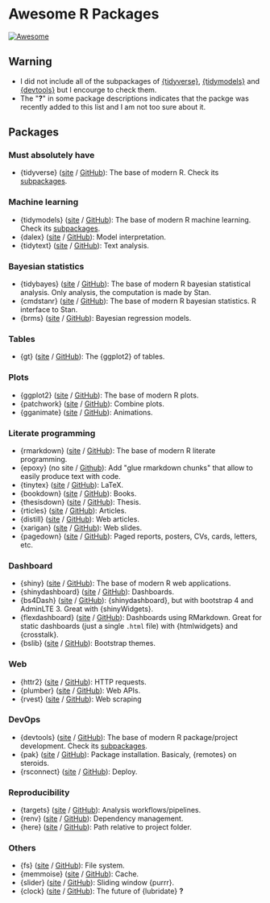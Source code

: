# Awesome R Packages

[![Awesome](https://awesome.re/badge-flat.svg)](https://awesome.re)

## Warning

- I did not include all of the subpackages of [{tidyverse}](https://www.tidyverse.org/packages/), [{tidymodels}](https://www.tidymodels.org/packages/) and [{devtools}](https://devtools.r-lib.org/#conscious-uncoupling) but I encourge to check them.
- The "**?**" in some package descriptions indicates that the packge was recently added to this list and I am not too sure about it.

## Packages

### Must absolutely have
- {tidyverse} ([site](https://www.tidyverse.org) / [GitHub](https://github.com/tidyverse)): The base of modern R. Check its [subpackages](https://www.tidyverse.org/packages/).

### Machine learning
- {tidymodels} ([site](https://www.tidymodels.org/) / [GitHub](https://github.com/tidymodels)): The base of modern R machine learning. Check its [subpackages](https://www.tidymodels.org/packages/).
- {dalex} ([site](https://modeloriented.github.io/DALEX/) / [GitHub](https://github.com/ModelOriented/DALEX)): Model interpretation.
- {tidytext} ([site](https://github.com/juliasilge/tidytext) / [GitHub](https://juliasilge.github.io/tidytext/)): Text analysis.

### Bayesian statistics
- {tidybayes} ([site](https://mjskay.github.io/tidybayes/) / [GitHub](https://github.com/mjskay/tidybayes/)): The base of modern R bayesian statistical analysis. Only analysis, the computation is made by Stan.
- {cmdstanr} ([site](https://mc-stan.org/cmdstanr/) / [GitHub](https://github.com/stan-dev/cmdstanr)): The base of modern R bayesian statistics. R interface to Stan.
- {brms} ([site](https://paul-buerkner.github.io/brms/) / [GitHub](https://github.com/paul-buerkner/brms)): Bayesian regression models.

### Tables
- {gt} ([site](https://gt.rstudio.com) / [GitHub](https://github.com/rstudio/gt)): The {ggplot2} of tables.

### Plots
- {ggplot2} ([site](https://ggplot2.tidyverse.org) / [GitHub](https://github.com/tidyverse/ggplot2)): The base of modern R plots.
- {patchwork} ([site](https://patchwork.data-imaginist.com) / [GitHub](https://github.com/thomasp85/patchwork)): Combine plots.
- {gganimate} ([site](https://gganimate.com) / [GitHub](https://github.com/thomasp85/gganimate)): Animations.

### Literate programming
- {rmarkdown} ([site](https://rmarkdown.rstudio.com) / [GitHub](https://github.com/rstudio/rmarkdown)): The base of modern R literate programming.
- {epoxy} (no site / [Github](https://github.com/gadenbuie/epoxy)): Add "glue rmarkdown chunks" that allow to easily produce text with code.
- {tinytex} ([site](https://yihui.org/tinytex/) / [GitHub](https://github.com/yihui/tinytex)): LaTeX.
- {bookdown} ([site](https://bookdown.org) / [GitHub](https://github.com/rstudio/bookdown)): Books.
- {thesisdown} ([site](https://ismayc.github.io/thesisdown/) / [GitHub](https://github.com/ismayc/thesisdown)): Thesis.
- {rticles} ([site](https://bookdown.org/yihui/rmarkdown/journals.html) / [GitHub](https://github.com/rstudio/rticles)): Articles.
- {distill} ([site](https://rstudio.github.io/distill/) / [GitHub](https://github.com/rstudio/distill)): Web articles.
- {xarigan} ([site](https://slides.yihui.org/xaringan/) / [GitHub](https://github.com/yihui/xaringan)): Web slides.
- {pagedown} ([site](https://pagedown.rbind.io) / [GitHub](https://github.com/rstudio/pagedown)): Paged reports, posters, CVs, cards, letters, etc.

### Dashboard
- {shiny} ([site](https://shiny.rstudio.com) / [GitHub](https://github.com/rstudio/shiny)): The base of modern R web applications.
- {shinydashboard} ([site](https://rstudio.github.io/shinydashboard/) / [GitHub](https://github.com/rstudio/shinydashboard)): Dashboards.
- {bs4Dash} ([site](https://rinterface.github.io/bs4Dash/) / [GitHub](https://github.com/RinteRface/bs4Dash)): {shinydashboard}, but with bootstrap 4 and AdminLTE 3. Great with {shinyWidgets}.
- {flexdashboard} ([site](https://rmarkdown.rstudio.com/flexdashboard/) / [GitHub](https://github.com/rstudio/flexdashboard)): Dashboards using RMarkdown. Great for static dashboards (just a single `.html` file) with {htmlwidgets} and {crosstalk}.
- {bslib} ([site](https://rstudio.github.io/bslib/) / [GitHub](https://github.com/rstudio/shiny)): Bootstrap themes.

### Web
- {httr2} ([site](https://httr2.r-lib.org/) / [GitHub](https://github.com/r-lib/httr2)): HTTP requests.
- {plumber} ([site](https://www.rplumber.io) / [GitHub](https://github.com/rstudio/plumber)): Web APIs.
- {rvest} ([site](https://rvest.tidyverse.org/index.html) / [GitHub](https://github.com/tidyverse/rvest)): Web scraping

### DevOps
- {devtools} ([site](https://devtools.r-lib.org) / [GitHub](https://github.com/r-lib/devtools)): The base of modern R package/project development. Check its [subpackages](https://devtools.r-lib.org/#conscious-uncoupling).
- {pak} ([site](https://pak.r-lib.org/) / [GitHub](https://github.com/r-lib/pak)): Package installation. Basicaly, {remotes} on steroids.
- {rsconnect} ([site](https://rstudio.github.io/rsconnect/) / [GitHub](https://github.com/rstudio/rsconnect)): Deploy.

### Reproducibility
- {targets} ([site](https://docs.ropensci.org/targets/) / [GitHub](https://github.com/ropensci/targets)): Analysis workflows/pipelines.
- {renv} ([site](https://rstudio.github.io/renv) / [GitHub](https://github.com/rstudio/renv)): Dependency management.
- {here} ([site](https://here.r-lib.org) / [GitHub](https://github.com/r-lib/here)): Path relative to project folder.

### Others
- {fs} ([site](https://fs.r-lib.org) / [GitHub](https://github.com/r-lib/fs)): File system.
- {memmoise} ([site](https://memoise.r-lib.org) / [GitHub](https://github.com/r-lib/memoise)): Cache.
- {slider} ([site](https://davisvaughan.github.io/slider/) / [GitHub](https://github.com/DavisVaughan/slider)): Sliding window {purrr}.
- {clock} ([site](https://clock.r-lib.org/) / [GitHub](https://github.com/r-lib/clock)): The future of {lubridate} **?**
